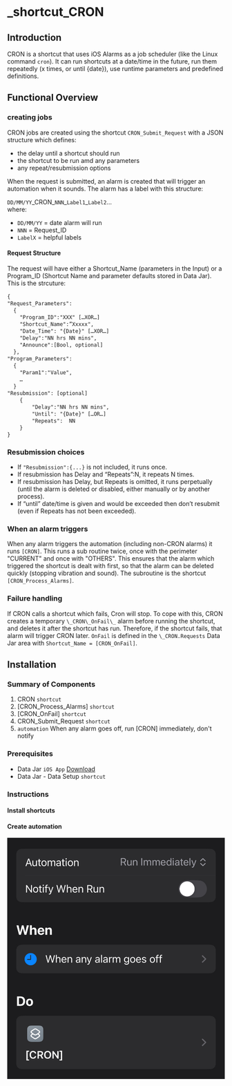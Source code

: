 # _shortcut_CRON
## Introduction

CRON is a shortcut that uses iOS Alarms as a job scheduler (like the Linux command `cron`). It can run shortcuts at a date/time in the future, run them repeatedly (x times, or until {date}), use runtime parameters and predefined definitions. 

## Functional Overview
### creating jobs
CRON jobs are created using the shortcut `CRON_Submit_Request` with a JSON structure which defines:
- the delay until a shortcut should run
- the shortcut to be run amd any parameters
- any repeat/resubmission options

When the request is submitted, an alarm is created that will trigger an automation when it sounds. The alarm has a label with this structure:

`DD/MM/YY`\_CRON\_`NNN`\_`Label1`_`Label2`...\
where:
- `DD/MM/YY` = date alarm will run
- `NNN` = Request_ID
- `LabelX` = helpful labels 

#### Request Structure
The request will have either a Shortcut_Name (parameters in the Input) or a Program_ID (Shortcut Name and parameter defaults stored in Data Jar). This is the strcuture:

```
{
"Request_Parameters":
  {
    "Program_ID":"XXX" […XOR…]
    "Shortcut_Name":”Xxxxx",
    "Date_Time": "{Date}" […XOR…]
    "Delay":"NN hrs NN mins",
    "Announce":[Bool, optional]
  },
"Program_Parameters":
  {
    "Param1":"Value",
    …
  }
"Resubmission": [optional]
    { 
        "Delay":"NN hrs NN mins",
        "Until": "{Date}" […OR…]
        "Repeats":  NN
    }
}
```

### Resubmission choices
- If `"Resubmission":{...}` is not included, it runs once.
- If resubmission has Delay and “Repeats”:N, it repeats N times.
- If resubmission has Delay, but Repeats is omitted, it runs perpetually (until the alarm is deleted or disabled, either manually or by another process).
- If “until” date/time is given and would be exceeded then don’t resubmit (even if Repeats has not been exceeded). 

### When an alarm triggers
When any alarm triggers the automation (including non-CRON alarms) it runs `[CRON]`. This runs a sub routine twice, once with the perimeter "CURRENT" and once with "OTHERS". This ensures that the alarm which triggered the shortcut is dealt with first, so that the alarm can be deleted quickly (stopping vibration and sound). The subroutine is the shortcut `[CRON_Process_Alarms]`.

### Failure handling
If CRON calls a shortcut which fails, Cron will stop. To cope with this, CRON creates a temporary `\_CRON\_OnFail\_` alarm before running the shortcut, and deletes it after the shortcut has run. Therefore, if the shortcut fails, that alarm will trigger CRON later. `OnFail` is defined in the `\_CRON.Requests` Data Jar area with `Shortcut_Name = [CRON_OnFail]`.  

## Installation
### Summary of Components
1. CRON `shortcut`
1. [CRON_Process_Alarms] `shortcut`
1. [CRON_OnFail] `shortcut`
1. CRON_Submit_Request `shortcut`
1. `automation` When any alarm goes off, run [CRON] immediately, don't notify

### Prerequisites
- Data Jar `iOS App` [Download](https://apps.apple.com/gb/app/data-jar/id1453273600)
- Data Jar - Data Setup `shortcut`

### Instructions
#### Install shortcuts

#### Create automation
![Automation](images/automation_definition.jpeg)
